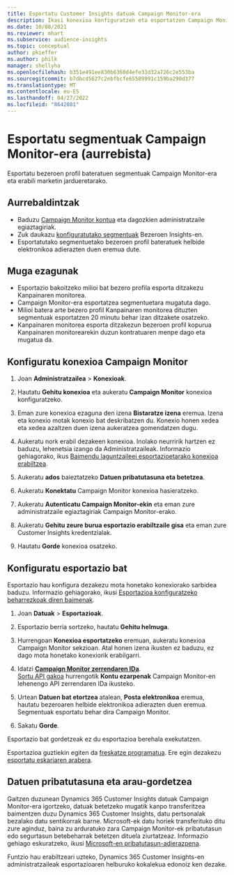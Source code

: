 ```yaml
---
title: Esportatu Customer Insights datuak Campaign Monitor-era
description: Ikasi konexioa konfiguratzen eta esportatzen Campaign Monitor.
ms.date: 10/08/2021
ms.reviewer: mhart
ms.subservice: audience-insights
ms.topic: conceptual
author: pkieffer
ms.author: philk
manager: shellyha
ms.openlocfilehash: b351e491ee830b6360d4efe33d32a726c2e553ba
ms.sourcegitcommit: b7dbcd5627c2ebfbcfe65589991c159ba290d377
ms.translationtype: MT
ms.contentlocale: eu-ES
ms.lasthandoff: 04/27/2022
ms.locfileid: "8642081"
---
```

# <a name="export-segments-to-campaign-monitor-preview"></a>Esportatu segmentuak Campaign Monitor-era (aurrebista)

Esportatu bezeroen profil bateratuen segmentuak Campaign Monitor-era eta erabili marketin jardueretarako.

## <a name="prerequisites"></a>Aurrebaldintzak

-   Baduzu [Campaign Monitor kontua](https://www.campaignmonitor.com/) eta dagozkien administratzaile egiaztagiriak.
-   Zuk daukazu [konfiguratutako segmentuak](segments.md) Bezeroen Insights-en.
-   Esportatutako segmentuetako bezeroen profil bateratuek helbide elektronikoa adierazten duen eremua dute.

## <a name="known-limitations"></a>Muga ezagunak

- Esportazio bakoitzeko milioi bat bezero profila esporta ditzakezu Kanpainaren monitorea.
- Campaign Monitor-era esportatzea segmentuetara mugatuta dago.
- Milioi batera arte bezero profil Kanpainaren monitorea dituzten segmentuak esportatzen 20 minutu behar izan ditzakete osatzeko. 
- Kanpainaren monitorea esporta ditzakezun bezeroen profil kopurua Kanpainaren monitorearekin duzun kontratuaren menpe dago eta mugatua da.

## <a name="set-up-connection-to-campaign-monitor"></a>Konfiguratu konexioa Campaign Monitor

1. Joan **Administratzailea** > **Konexioak**.

1. Hautatu **Gehitu konexioa** eta aukeratu **Campaign Monitor** konexioa konfiguratzeko.

1. Eman zure konexioa ezaguna den izena **Bistaratze izena** eremua. Izena eta konexio motak konexio bat deskribatzen du. Konexio honen xedea eta xedea azaltzen duen izena aukeratzea gomendatzen dugu.

1. Aukeratu nork erabil dezakeen konexioa. Inolako neurririk hartzen ez baduzu, lehenetsia izango da Administratzaileak. Informazio gehiagorako, ikus [Baimendu laguntzaileei esportazioetarako konexioa erabiltzea](connections.md#allow-contributors-to-use-a-connection-for-exports).

1. Aukeratu **ados** baieztatzeko **Datuen pribatutasuna eta betetzea**.

1. Aukeratu **Konektatu** Campaign Monitor konexioa hasieratzeko.

1. Aukeratu **Autenticatu Campaign Monitor-ekin** eta eman zure administratzaile egiaztagiriak Campaign Monitor-erako.

1. Aukeratu **Gehitu zeure burua esportazio erabiltzaile gisa** eta eman zure Customer Insights kredentzialak.

1. Hautatu **Gorde** konexioa osatzeko.

## <a name="configure-an-export"></a>Konfiguratu esportazio bat

Esportazio hau konfigura dezakezu mota honetako konexiorako sarbidea baduzu. Informazio gehiagorako, ikusi [Esportazioa konfiguratzeko beharrezkoak diren baimenak](export-destinations.md#set-up-a-new-export).

1. Joan **Datuak** > **Esportazioak**.

1. Esportazio berria sortzeko, hautatu **Gehitu helmuga**.

1. Hurrengoan **Konexioa esportatzeko** eremuan, aukeratu konexioa Campaign Monitor sekzioan. Atal honen izena ikusten ez baduzu, ez dago mota honetako konexiorik erabilgarri.

1. Idatzi [**Campaign Monitor zerrendaren IDa**](https://www.campaignmonitor.com/api/getting-started/#your-list-id).    
   [Sortu API gakoa](https://www.campaignmonitor.com/api/getting-started/) hurrengotik **Kontu ezarpenak** Campaign Monitor-en lehenengo API zerrendaren IDa ikusteko.  

1. Urtean **Datuen bat etortzea** atalean, **Posta elektronikoa** eremua, hautatu bezeroaren helbide elektronikoa adierazten duen eremua. Segmentuak esportatu behar dira Campaign Monitor.

1. Sakatu **Gorde**.

Esportazio bat gordetzeak ez du esportazioa berehala exekutatzen.

Esportazioa guztiekin egiten da [freskatze programatua](system.md#schedule-tab). Ere egin dezakezu [esportatu eskariaren arabera](export-destinations.md#run-exports-on-demand). 


## <a name="data-privacy-and-compliance"></a>Datuen pribatutasuna eta arau-gordetzea

Gaitzen duzunean Dynamics 365 Customer Insights datuak Campaign Monitor-era igortzeko, datuak betetzeko mugatik kanpo transferitzea baimentzen duzu Dynamics 365 Customer Insights, datu pertsonalak bezalako datu sentikorrak barne. Microsoft-ek datu horiek transferituko ditu zure aginduz, baina zu arduratuko zara Campaign Monitor-ek pribatutasun edo segurtasun betebeharrak betetzen dituela ziurtatzeaz. Informazio gehiago eskuratzeko, ikusi [Microsoft-en pribatutasun-adierazpena](https://go.microsoft.com/fwlink/?linkid=396732).

Funtzio hau erabiltzeari uzteko, Dynamics 365 Customer Insights-en administratzaileak esportazioaren helburuko kokalekua edonoiz ken dezake.
